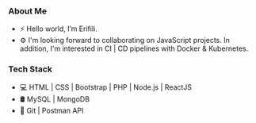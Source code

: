 
<h3> About Me </h3>

- ⚡ Hello world, I’m Erifili.
- ⚙️ I'm looking forward to collaborating on JavaScript projects. In addition, I'm interested in CI | CD pipelines with Docker & Kubernetes.

<h3> Tech Stack</h3>

- 💻 HTML | CSS | Bootstrap | PHP |  Node.js | ReactJS
- 🛢  MySQL | MongoDB
- 🔧 Git | Postman API

<!---
ErifiliTs/ErifiliTs is a ✨ special ✨ repository because its `README.md` (this file) appears on your GitHub profile.
You can click the Preview link to take a look at your changes.
--->

